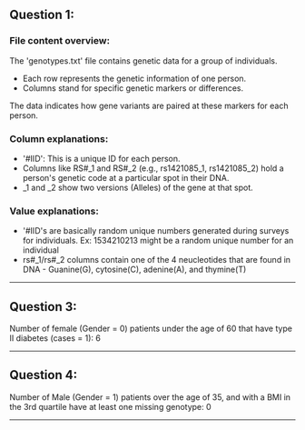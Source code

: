 ## Question 1: 

### **File content overview**:

The 'genotypes.txt' file contains genetic data for a group of individuals.

- Each row represents the genetic information of one person.
- Columns stand for specific genetic markers or differences.

The data indicates how gene variants are paired at these markers for each person.

### **Column explanations**:

- '#IID': This is a unique ID for each person.
- Columns like RS#_1 and RS#_2 (e.g., rs1421085_1, rs1421085_2) hold a person's genetic code at a particular spot in their DNA.
- _1 and _2 show two versions (Alleles) of the gene at that spot.


### **Value explanations**:

- '#IID's are  basically random unique numbers generated during surveys for individuals. Ex: 1534210213 might be a random unique number for an individual
- rs#_1/rs#_2 columns contain one of the 4 neucleotides that are found in DNA - Guanine(G), cytosine(C), adenine(A), and thymine(T) 

---

## Question 3: 

Number of female (Gender = 0) patients under the age of 60 that have type II diabetes (cases = 1): 6

---

## Question 4:

Number of Male (Gender = 1) patients over the age of 35, and with a BMI in the 3rd quartile have at least one missing genotype: 0

---


